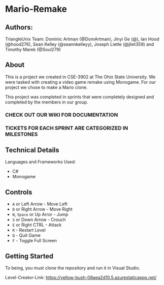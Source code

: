# Mario-Remake

## Authors:

TriangleUnix Team:
Dominic Artman (@DomArtman), Jinyi Ge (@), Ian Hood (@hood276), Sean Kelley (@seannkelleyy), Joseph Liette (@jliet359) and Timothy Marek (@Soul279)

## About

This is a project we created in CSE-3902 at The Ohio State University.
We were tasked with creating a video game remake using Monogame.
For our project we chose to make a Mario clone.

This project was completed in sprints that were completely designed and completed by the members in our group.

### CHECK OUT OUR WIKI FOR DOCUMENTATION

### TICKETS FOR EACH SPRINT ARE CATEGORIZED IN MILESTONES

## Technical Details

Languages and Frameworks Used:

- C#
- Monogame

## Controls

- `A` or Left Arrow - Move Left
- `D` or Right Arrow - Move Right
- `W`, `Space` or Up Arror - Jump
- `S` or Down Arrow - Crouch
- `E` or Right CTRL - Attack
- `R` - Restart Level
- `Q` - Quit Game
- `F` - Toggle Full Screen

## Getting Started

To being, you must clone the repository and run it in Visual Studio.

Level-Creator-Link: https://yellow-bush-08aea2d10.5.azurestaticapps.net/

